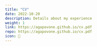 ```yaml
---
title: "CV"
date: 2022-10-20
description: Details about my experience
weight: 1
link: https://agapovone.github.io/cv.pdf
repo: https://agapovone.github.io/cv.pdf
icon: 📝
---
```

